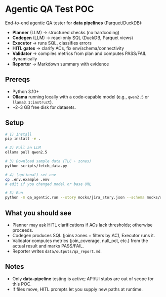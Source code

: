 # Agentic QA Test POC

End-to-end agentic QA tester for **data pipelines** (Parquet/DuckDB):
- **Planner** (LLM) → structured checks (no hardcoding)
- **Codegen** (LLM) → read-only SQL (DuckDB, Parquet views)
- **Executor** → runs SQL, classifies errors
- **HITL gates** → clarify ACs, fix env/schema/connectivity
- **Validator** → compiles metrics from plan and computes PASS/FAIL dynamically
- **Reporter** → Markdown summary with evidence

## Prereqs
- Python 3.10+
- **Ollama** running locally with a code-capable model (e.g., `qwen2.5` or `llama3.1:instruct`).
- ~2–3 GB free disk for datasets.

## Setup
```bash
# 1) Install
pip install -e .

# 2) Pull an LLM
ollama pull qwen2.5

# 3) Download sample data (TLC + zones)
python scripts/fetch_data.py

# 4) (optional) set env
cp .env.example .env
# edit if you changed model or base URL

# 5) Run
python -m qa_agentic.run --story mocks/jira_story.json --schema mocks/schema_api.json --tools mocks/tools_registry.json
```

## What you should see
- Planner may ask HITL clarifications if ACs lack thresholds; otherwise proceeds.
- Codegen produces SQL (joins zones + filters by AC), Executor runs it.
- Validator computes metrics (join_coverage, null_pct, etc.) from the actual result and marks PASS/FAIL.
- Reporter writes `data/outputs/qa_report.md`.

## Notes
- Only **data-pipeline** testing is active; API/UI stubs are out of scope for this POC.
- If files move, HITL prompts let you supply new paths at runtime.